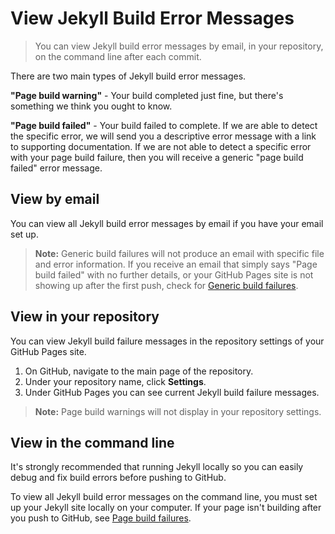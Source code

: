 # View Jekyll Build Error Messages

> You can view Jekyll build error messages by email, in your repository, on the command line after each commit.

There are two main types of Jekyll build error messages.

**"Page build warning"** - Your build completed just fine, but there's something we think you ought to know.

**"Page build failed"** - Your build failed to complete. If we are able to detect the specific error, we will send you a descriptive error message with a link to supporting documentation. If we are not able to detect a specific error with your page build failure, then you will receive a generic "page build failed" error message.

<h2 id="title1">View  by email</h2>

You can view all Jekyll build error messages by email if you have your email set up. 

> **Note:** Generic build failures will not produce an email with specific file and error information. If you receive an email that simply says "Page build failed" with no further details, or your GitHub Pages site is not showing up after the first push, check for [Generic build failures](generic_build_failures.md). 

<h2 id="title2">View in your repository</h2>

You can view Jekyll build failure messages in the repository settings of your GitHub Pages site.

1. On GitHub, navigate to the main page of the repository.
2. Under your repository name, click **Settings**.
3. Under GitHub Pages you can see current Jekyll build failure messages.

> **Note:** Page build warnings will not display in your repository settings.

<h2 id="title3">View in the command line</h2>

It's strongly recommended that running Jekyll locally so you can easily debug and fix build errors before pushing to GitHub. 

To view all Jekyll build error messages on the command line, you must set up your Jekyll site locally on your computer. If your page isn't building after you push to GitHub, see [Page build failures](page_build_failures.md).

